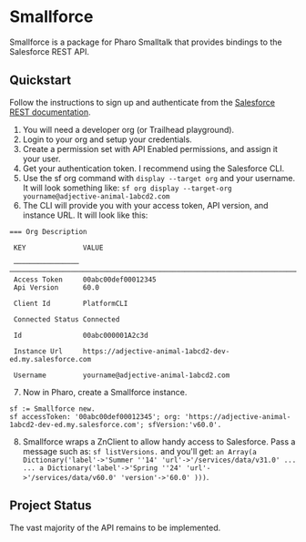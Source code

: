 # Smallforce

Smallforce is a package for Pharo Smalltalk that provides bindings to the Salesforce REST API.

## Quickstart

Follow the instructions to sign up and authenticate from the [Salesforce REST documentation](https://developer.salesforce.com/docs/atlas.en-us.api_rest.meta/api_rest/quickstart.htm).

1. You will need a developer org (or Trailhead playground).
2. Login to your org and setup your credentials.
3. Create a permission set with API Enabled permissions, and assign it your user.
4. Get your authentication token. I recommend using the Salesforce CLI.
5. Use the sf org command with `display --target org` and your username. It will look something like: `sf org display --target-org yourname@adjective-animal-1abcd2.com`
6. The CLI will provide you with your access token, API version, and instance URL. It will look like this:

```
=== Org Description

 KEY              VALUE

 ──────────────── ────────────────────────────────────────────────────────────────────────────────────────────────────────────────
 Access Token     00abc00def00012345
 Api Version      60.0

 Client Id        PlatformCLI

 Connected Status Connected

 Id               00abc000001A2c3d

 Instance Url     https://adjective-animal-1abcd2-dev-ed.my.salesforce.com

 Username         yourname@adjective-animal-1abcd2.com
```

7. Now in Pharo, create a Smallforce instance.

```
sf := Smallforce new.
sf accessToken: '00abc00def00012345'; org: 'https://adjective-animal-1abcd2-dev-ed.my.salesforce.com'; sfVersion:'v60.0'.
```

8. Smallforce wraps a ZnClient to allow handy access to Salesforce. Pass a message such as: `sf listVersions.` and you'll get: `an Array(a Dictionary('label'->'Summer ''14' 'url'->'/services/data/v31.0' ... ... a Dictionary('label'->'Spring ''24' 'url'->'/services/data/v60.0' 'version'->'60.0' )))`.

## Project Status

The vast majority of the API remains to be implemented.
